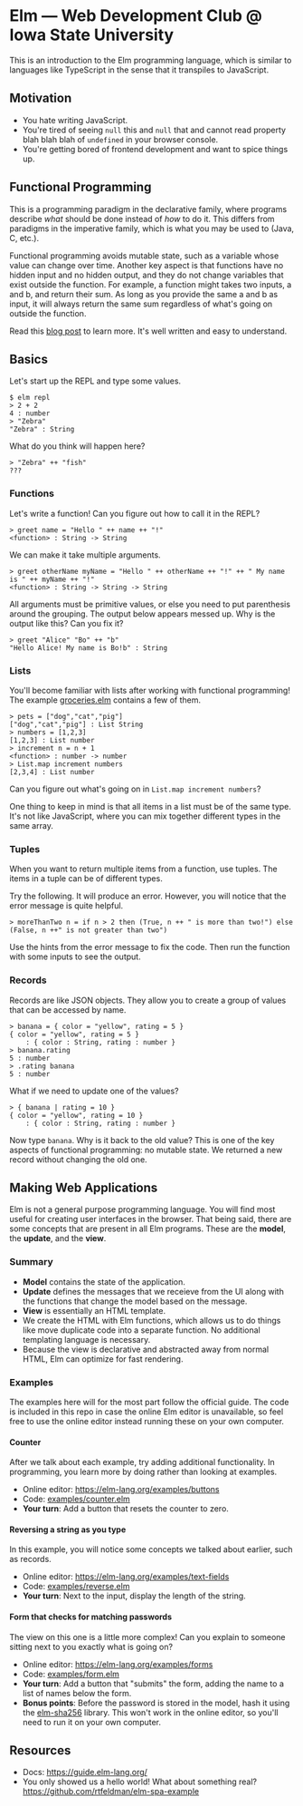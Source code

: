 # Elm — Web Development Club @ Iowa State University

This is an introduction to the Elm programming language, which is similar to
languages like TypeScript in the sense that it transpiles to JavaScript.

## Motivation

- You hate writing JavaScript.
- You're tired of seeing `null` this and `null` that and cannot read property
  blah blah blah of `undefined` in your browser console.
- You're getting bored of frontend development and want to spice things up.

## Functional Programming

This is a programming paradigm in the declarative family, where programs describe
*what* should be done instead of *how* to do it. This differs from paradigms in
the imperative family, which is what you may be used to (Java, C, etc.).

Functional programming avoids mutable state, such as a variable whose value can
change over time. Another key aspect is that functions have no hidden input
and no hidden output, and they do not change variables that exist outside the
function. For example, a function might takes two inputs, a and b, and return
their sum. As long as you provide the same a and b as input, it will always
return the same sum regardless of what's going on outside the function.

Read this [blog post](http://blog.jenkster.com/2015/12/what-is-functional-programming.html)
to learn more. It's well written and easy to understand.

## Basics

Let's start up the REPL and type some values.

```shell
$ elm repl
> 2 + 2
4 : number
> "Zebra"
"Zebra" : String
```

What do you think will happen here?

```shell
> "Zebra" ++ "fish"
???
```

### Functions

Let's write a function! Can you figure out how to call it in the REPL?

```shell
> greet name = "Hello " ++ name ++ "!"
<function> : String -> String
```

We can make it take multiple arguments.

```shell
> greet otherName myName = "Hello " ++ otherName ++ "!" ++ " My name is " ++ myName ++ "!"
<function> : String -> String -> String
```

All arguments must be primitive values, or else you need to put parenthesis around
the grouping. The output below appears messed up. Why is the output like this?
Can you fix it?

```shell
> greet "Alice" "Bo" ++ "b"
"Hello Alice! My name is Bo!b" : String
```

### Lists

You'll become familiar with lists after working with functional programming!
The example [groceries.elm](groceries.elm) contains a few of them.

```shell
> pets = ["dog","cat","pig"]
["dog","cat","pig"] : List String
> numbers = [1,2,3]
[1,2,3] : List number
> increment n = n + 1
<function> : number -> number
> List.map increment numbers
[2,3,4] : List number
```

Can you figure out what's going on in `List.map increment numbers`?

One thing to keep in mind is that all items in a list must be of the same type.
It's not like JavaScript, where you can mix together different types in the same
array.

### Tuples

When you want to return multiple items from a function, use tuples. The items
in a tuple can be of different types.

Try the following. It will produce an error. However, you will notice that the
error message is quite helpful.

```shell
> moreThanTwo n = if n > 2 then (True, n ++ " is more than two!") else (False, n ++" is not greater than two")
```

Use the hints from the error message to fix the code. Then run the function with
some inputs to see the output.

### Records

Records are like JSON objects. They allow you to create a group of values that
can be accessed by name.

```shell
> banana = { color = "yellow", rating = 5 }
{ color = "yellow", rating = 5 }
    : { color : String, rating : number }
> banana.rating
5 : number
> .rating banana
5 : number

```

What if we need to update one of the values?

```shell
> { banana | rating = 10 }
{ color = "yellow", rating = 10 }
    : { color : String, rating : number }
```

Now type `banana`. Why is it back to the old value? This is one of the key
aspects of functional programming: no mutable state. We returned a new record
without changing the old one.

## Making Web Applications

Elm is not a general purpose programming language. You will find most useful
for creating user interfaces in the browser. That being said, there are some
concepts that are present in all Elm programs. These are the **model**, the
**update**, and the **view**.

### Summary

- **Model** contains the state of the application.
- **Update** defines the messages that we receieve from the UI along with the
  functions that change the model based on the message.
- **View** is essentially an HTML template.
- We create the HTML with Elm functions, which allows us to do things like move
  duplicate code into a separate function. No additional templating language is
  necessary.
- Because the view is declarative and abstracted away from normal HTML, Elm can
  optimize for fast rendering.

### Examples

The examples here will for the most part follow the official guide. The code is
included in this repo in case the online Elm editor is unavailable, so feel
free to use the online editor instead running these on your own computer.

#### Counter

After we talk about each example, try adding additional functionality. In
programming, you learn more by doing rather than looking at examples.

- Online editor: https://elm-lang.org/examples/buttons
- Code: [examples/counter.elm](examples/counter.elm)
- **Your turn**: Add a button that resets the counter to zero.

#### Reversing a string as you type

In this example, you will notice some concepts we talked about earlier, such as
records.

- Online editor: https://elm-lang.org/examples/text-fields
- Code: [examples/reverse.elm](examples/reverse.elm)
- **Your turn**: Next to the input, display the length of the string.

#### Form that checks for matching passwords

The view on this one is a little more complex! Can you explain to someone
sitting next to you exactly what is going on?

- Online editor: https://elm-lang.org/examples/forms
- Code: [examples/form.elm](examples/form.elm)
- **Your turn**: Add a button that "submits" the form, adding the name to a list
  of names below the form.
- **Bonus points**: Before the password is stored in the model, hash it using the
  [elm-sha256](https://package.elm-lang.org/packages/billstclair/elm-sha256/latest/)
  library. This won't work in the online editor, so you'll need to run it on your
  own computer.

## Resources

- Docs: https://guide.elm-lang.org/
- You only showed us a hello world! What about something real?
  https://github.com/rtfeldman/elm-spa-example

